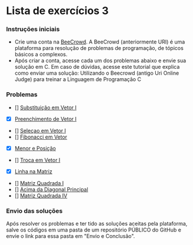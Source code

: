 # Lista de exercícios 3
### Instruções iniciais
- Crie uma conta na [BeeCrowd](https://www.beecrowd.com.br/judge/pt/register). A BeeCrowd
(anteriormente URI) é uma plataforma para resolução de problemas de programação, de tópicos
básicos a complexos.
- Após criar a conta, acesse cada um dos problemas abaixo e envie sua solução em C. Em caso de
dúvidas, acesse este tutorial que explica como enviar uma solução: Utilizando o Beecrowd (antigo Uri
Online Judge) para treinar a Linguagem de Programação C

### Problemas

- [] [Substituição em Vetor I](https://www.beecrowd.com.br/judge/pt/problems/view/1172)
- [x] [Preenchimento de Vetor I](https://www.beecrowd.com.br/judge/pt/problems/view/1173)
- [] [Seleçao em Vetor I](https://www.beecrowd.com.br/judge/pt/problems/view/1174)
- [] [Fibonacci em Vetor](https://www.beecrowd.com.br/judge/pt/problems/view/1176)
- [x] [Menor e Posição](https://www.beecrowd.com.br/judge/pt/problems/view/1180)
- [] [Troca em Vetor I](https://www.beecrowd.com.br/judge/pt/problems/view/1175)
- [x] [Linha na Matriz](https://www.beecrowd.com.br/judge/pt/problems/view/1181)
- [] [Matriz Quadrada I](https://www.beecrowd.com.br/judge/pt/problems/view/1435)
- [] [Acima da Diagonal Principal](https://www.beecrowd.com.br/judge/pt/problems/view/1183)
- [] [Matriz Quadrada IV](https://www.beecrowd.com.br/judge/pt/problems/view/1827)

### Envio das soluções

Após resolver os problemas e ter tido as soluções aceitas pela plataforma, salve os códigos em uma pasta de
um repositório PÚBLICO do GitHub e envie o link para essa pasta em "Envio e Conclusão".
